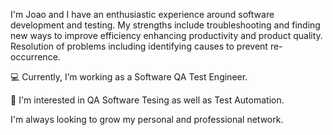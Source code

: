 I'm Joao and I have an enthusiastic experience around software development and testing. My strengths include troubleshooting and
finding new ways to improve efficiency enhancing productivity and product quality. Resolution of problems including identifying causes to prevent re-occurrence.

💻 Currently, I’m working as a Software QA Test Engineer.

🧭 I'm interested in QA Software Tesing as well as Test Automation.

I'm always looking to grow my personal and professional network.
